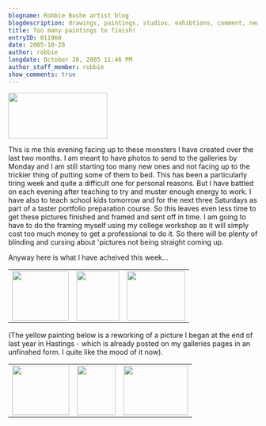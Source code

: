 ```yaml
---
blogname: Robbie Bushe artist blog
blogdescription: drawings, paintings, studios, exhibtions, comment, news as they happen to Robbie Bushe
title: Too many paintings to finish!
entryID: 011960
date: 2005-10-28
author: robbie
longdate: October 28, 2005 11:46 PM
author_staff_member: robbie
show_comments: true
---
```


<p><a href="http://mtengine.pumpernickle.net/mt_pages/robbiebushe/previously/mestud0ct2805.html" onclick="window.open('http://mtengine.pumpernickle.net/mt_pages/robbiebushe/previously/mestud0ct2805.html','popup','width=497,height=230,scrollbars=no,resizable=no,toolbar=no,directories=no,location=no,menubar=no,status=no,left=0,top=0'); return false"><img src="http://mtengine.pumpernickle.net/mt_pages/robbiebushe/previously/mestud0ct2805-thumb.jpg" width="200" height="92" alt="" /></a></p>

<p>This is me this evening facing up to these monsters I have created over the last two months. I am meant to have photos to send to the galleries by Monday and I am still starting too many new ones and not facing up to the trickier thing of putting some of them to bed. This has been a particularly tiring week and quite a difficult one for personal reasons. But I have battled on each evening after teaching to try and muster enough energy to work. I have also to teach school kids tomorrow and for the next three Saturdays as part of a taster portfolio preparation course. So this leaves even less time to get these pictures finished and framed and sent off in time. I am going to have to do the framing myself using my college workshop as it will simply cost too much money to get a professional to do it. So there will be plenty of blinding and cursing about 'pictures not being straight coming up.</p>

<p>Anyway here is what I have acheived this week... </p>

<table><tr><td><a href="http://mtengine.pumpernickle.net/mt_pages/robbiebushe/previously/fightthemoff011.html" onclick="window.open('http://mtengine.pumpernickle.net/mt_pages/robbiebushe/previously/fightthemoff011.html','popup','width=500,height=436,scrollbars=no,resizable=no,toolbar=no,directories=no,location=no,menubar=no,status=no,left=0,top=0'); return false"><img src="http://mtengine.pumpernickle.net/mt_pages/robbiebushe/previously/fightthemoff01-thumb.jpg" width="114" height="100" alt="" /></a></td><td><a href="http://mtengine.pumpernickle.net/mt_pages/robbiebushe/previously/confabwithred.html" onclick="window.open('http://mtengine.pumpernickle.net/mt_pages/robbiebushe/previously/confabwithred.html','popup','width=434,height=500,scrollbars=no,resizable=no,toolbar=no,directories=no,location=no,menubar=no,status=no,left=0,top=0'); return false"><img src="http://mtengine.pumpernickle.net/mt_pages/robbiebushe/previously/confabwithred-thumb.jpg" width="86" height="100" alt="" /></a></td><td><a href="http://mtengine.pumpernickle.net/mt_pages/robbiebushe/previously/scholars01.html" onclick="window.open('http://mtengine.pumpernickle.net/mt_pages/robbiebushe/previously/scholars01.html','popup','width=500,height=427,scrollbars=no,resizable=no,toolbar=no,directories=no,location=no,menubar=no,status=no,left=0,top=0'); return false"><img src="http://mtengine.pumpernickle.net/mt_pages/robbiebushe/previously/scholars01-thumb.jpg" width="117" height="100" alt="" /></a></td></tr></table>

<p>(The yellow painting below is a reworking of a picture I began at the end of last year in Hastings - which is already posted on my galleries pages in an unfinshed form. I quite like the mood of it now).</p>

<table><tr><td><a href="http://mtengine.pumpernickle.net/mt_pages/robbiebushe/previously/chathampair.html" onclick="window.open('http://mtengine.pumpernickle.net/mt_pages/robbiebushe/previously/chathampair.html','popup','width=500,height=434,scrollbars=no,resizable=no,toolbar=no,directories=no,location=no,menubar=no,status=no,left=0,top=0'); return false"><img src="http://mtengine.pumpernickle.net/mt_pages/robbiebushe/previously/chathampair-thumb.jpg" width="115" height="100" alt="" /></a></td><td><a href="http://mtengine.pumpernickle.net/mt_pages/robbiebushe/previously/boatsandarch01.html" onclick="window.open('http://mtengine.pumpernickle.net/mt_pages/robbiebushe/previously/boatsandarch01.html','popup','width=390,height=500,scrollbars=no,resizable=no,toolbar=no,directories=no,location=no,menubar=no,status=no,left=0,top=0'); return false"><img src="http://mtengine.pumpernickle.net/mt_pages/robbiebushe/previously/boatsandarch01-thumb.jpg" width="78" height="100" alt="" /></a></td><td><a href="http://mtengine.pumpernickle.net/mt_pages/robbiebushe/previously/colourboats01.html" onclick="window.open('http://mtengine.pumpernickle.net/mt_pages/robbiebushe/previously/colourboats01.html','popup','width=500,height=384,scrollbars=no,resizable=no,toolbar=no,directories=no,location=no,menubar=no,status=no,left=0,top=0'); return false"><img src="http://mtengine.pumpernickle.net/mt_pages/robbiebushe/previously/colourboats01-thumb.jpg" width="130" height="100" alt="" /></a></td></tr></table>

